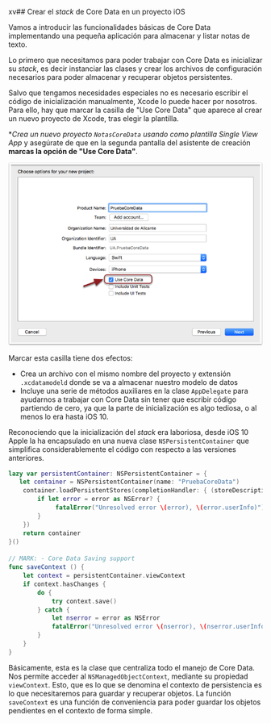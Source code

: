 xv## Crear el *stack* de Core Data en un proyecto iOS

Vamos a introducir las funcionalidades básicas de Core Data implementando una pequeña aplicación para almacenar y listar notas de texto.

Lo primero que necesitamos para poder trabajar con Core Data es inicializar su *stack*, es decir instanciar las clases y crear los archivos de configuración necesarios para poder almacenar y recuperar objetos persistentes. 

Salvo que tengamos necesidades especiales no es necesario escribir el código de inicialización manualmente, Xcode lo puede hacer por nosotros. Para ello, hay que marcar la casilla de "Use Core Data" que aparece al crear un nuevo proyecto de Xcode, tras elegir la plantilla. 

**Crea un nuevo proyecto `NotasCoreData` usando como plantilla *Single View App** y asegúrate de que en la segunda pantalla del asistente de creación **marcas la opción de "Use Core Data"**.

![](img/use_core_data.png)

Marcar esta casilla tiene dos efectos:

- Crea un archivo con el mismo nombre del proyecto y extensión `.xcdatamodeld` donde se va a almacenar nuestro modelo de datos
- Incluye una serie de métodos auxiliares en la clase `AppDelegate` para ayudarnos a trabajar con Core Data sin tener que escribir código partiendo de cero, ya que la parte de inicialización es algo tediosa, o al menos lo era hasta iOS 10.

Reconociendo que la inicialización del *stack* era laboriosa, desde iOS 10 Apple la ha encapsulado en una nueva clase `NSPersistentContainer` que simplifica considerablemente el código con respecto a las versiones anteriores.  

```swift
lazy var persistentContainer: NSPersistentContainer = {
   let container = NSPersistentContainer(name: "PruebaCoreData")
    container.loadPersistentStores(completionHandler: { (storeDescription, error) in
        if let error = error as NSError? {
             fatalError("Unresolved error \(error), \(error.userInfo)")
        }
    })
    return container
}()

// MARK: - Core Data Saving support
func saveContext () {
    let context = persistentContainer.viewContext
    if context.hasChanges {
        do {
            try context.save()
        } catch {
            let nserror = error as NSError
            fatalError("Unresolved error \(nserror), \(nserror.userInfo)")
        }
    }
}
```

Básicamente, esta es la clase que centraliza todo el manejo de Core Data. Nos permite acceder al `NSManagedObjectContext`, mediante su propiedad `viewContext`. Esto, que es lo que se denomina el contexto de persistencia es lo que necesitaremos para guardar y recuperar objetos. La función `saveContext` es una función de conveniencia para poder guardar los objetos pendientes en el contexto de forma simple.
